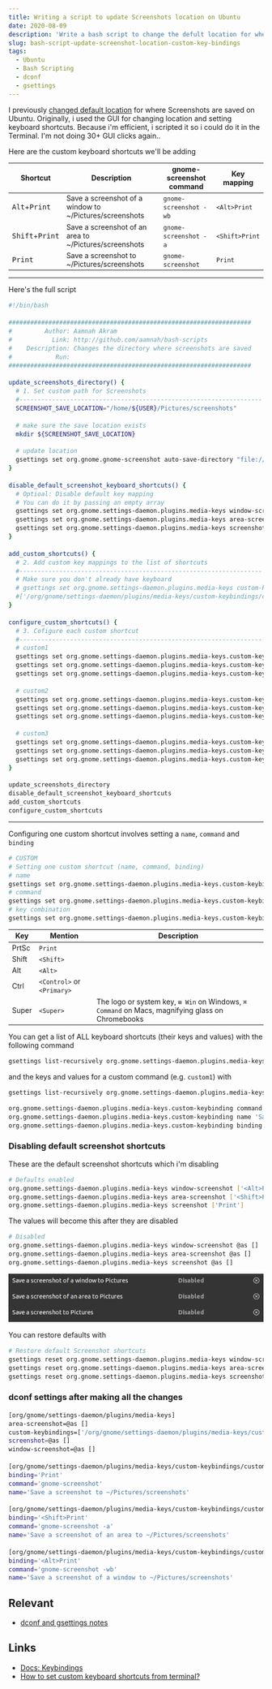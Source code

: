 ```yaml
---
title: Writing a script to update Screenshots location on Ubuntu
date: 2020-08-09
description: 'Write a bash script to change the defult location for where screenshots are saved on Ubuntu. Involves setting the location path, disabling default keyboard shortcuts for screenshots adn adding custom key bindings that use `gnome-screenshot` to take screenshots'
slug: bash-script-update-screenshot-location-custom-key-bindings
tags:
  - Ubuntu
  - Bash Scripting
  - dconf
  - gsettings
---
```


I previously [changed default location](link-to-other-article) for where Screenshots are saved on Ubuntu. Originally, i used the GUI for changing location and setting keyboard shortcuts. Because i'm efficient, i scripted it so i could do it in the Terminal. I'm not doing 30+ GUI clicks again..

Here are the custom keyboard shortcuts we'll be adding

| Shortcut                          | Description                                             | gnome-screenshot command | Key mapping    |
| --------------------------------- | ------------------------------------------------------- | ------------------------ | -------------- |
| <kbd>Alt</kbd>+<kbd>Print</kbd>   | Save a screenshot of a window to ~/Pictures/screenshots | `gnome-screenshot -wb`   | `<Alt>Print`   |
| <kbd>Shift</kbd>+<kbd>Print</kbd> | Save a screenshot of an area to ~/Pictures/screenshots  | `gnome-screenshot -a`    | `<Shift>Print` |
| <kbd>Print</kbd>                  | Save a screenshot to ~/Pictures/screenshots             | `gnome-screenshot`       | `Print`        |

---

Here's the full script

```bash
#!/bin/bash

###################################################################
#         Author: Aamnah Akram
#           Link: http://github.com/aamnah/bash-scripts
#    Description: Changes the directory where screenshots are saved
#            Run:
###################################################################

update_screenshots_directory() {
  # 1. Set custom path for Screenshots
  #-------------------------------------------------------------------
  SCREENSHOT_SAVE_LOCATION="/home/${USER}/Pictures/screenshots"

  # make sure the save location exists
  mkdir ${SCREENSHOT_SAVE_LOCATION}

  # update location
  gsettings set org.gnome.gnome-screenshot auto-save-directory "file:///${SCREENSHOT_SAVE_LOCATION}"
}

disable_default_screenshot_keyboard_shortcuts() {
  # Optioal: Disable default key mapping
  # You can do it by passing an empty array
  gsettings set org.gnome.settings-daemon.plugins.media-keys window-screenshot []
  gsettings set org.gnome.settings-daemon.plugins.media-keys area-screenshot []
  gsettings set org.gnome.settings-daemon.plugins.media-keys screenshot []
}

add_custom_shortcuts() {
  # 2. Add custom key mappings to the list of shortcuts
  #-------------------------------------------------------------------
  # Make sure you don't already have keyboard
  # gsettings set org.gnome.settings-daemon.plugins.media-keys custom-keybindings "[<altered_list>]"
  #['/org/gnome/settings-daemon/plugins/media-keys/custom-keybindings/custom0/', '/org/gnome/settings-daemon/plugins/media-keys/custom-keybindings/custom1/']
}

configure_custom_shortcuts() {
  # 3. Cofigure each custom shortcut
  #-------------------------------------------------------------------
  # custom1
  gsettings set org.gnome.settings-daemon.plugins.media-keys.custom-keybinding:/org/gnome/settings-daemon/plugins/media-keys/custom-keybindings/custom1/ name 'Save a screenshot to ~/Pictures/screenshots'
  gsettings set org.gnome.settings-daemon.plugins.media-keys.custom-keybinding:/org/gnome/settings-daemon/plugins/media-keys/custom-keybindings/custom1/ command 'gnome-screenshot'
  gsettings set org.gnome.settings-daemon.plugins.media-keys.custom-keybinding:/org/gnome/settings-daemon/plugins/media-keys/custom-keybindings/custom1/ binding 'Print'

  # custom2
  gsettings set org.gnome.settings-daemon.plugins.media-keys.custom-keybinding:/org/gnome/settings-daemon/plugins/media-keys/custom-keybindings/custom2/ name 'Save a screenshot of an area to ~/Pictures/screenshots'
  gsettings set org.gnome.settings-daemon.plugins.media-keys.custom-keybinding:/org/gnome/settings-daemon/plugins/media-keys/custom-keybindings/custom2/ command 'gnome-screenshot -a'
  gsettings set org.gnome.settings-daemon.plugins.media-keys.custom-keybinding:/org/gnome/settings-daemon/plugins/media-keys/custom-keybindings/custom2/ binding '<Shift>Print'

  # custom3
  gsettings set org.gnome.settings-daemon.plugins.media-keys.custom-keybinding:/org/gnome/settings-daemon/plugins/media-keys/custom-keybindings/custom3/ name 'Save a screenshot of a window to ~/Pictures/screenshots'
  gsettings set org.gnome.settings-daemon.plugins.media-keys.custom-keybinding:/org/gnome/settings-daemon/plugins/media-keys/custom-keybindings/custom3/ command 'gnome-screenshot -wb'
  gsettings set org.gnome.settings-daemon.plugins.media-keys.custom-keybinding:/org/gnome/settings-daemon/plugins/media-keys/custom-keybindings/custom3/ binding '<Alt>Print'
}

update_screenshots_directory
disable_default_screenshot_keyboard_shortcuts
add_custom_shortcuts
configure_custom_shortcuts
```

---

Configuring one custom shortcut involves setting a `name`, `command` and `binding`

```bash
# CUSTOM
# Setting one custom shortcut (name, command, binding)
# name
gsettings set org.gnome.settings-daemon.plugins.media-keys.custom-keybinding:/org/gnome/settings-daemon/plugins/media-keys/custom-keybindings/custom1/ name '<newname>'
# command
gsettings set org.gnome.settings-daemon.plugins.media-keys.custom-keybinding:/org/gnome/settings-daemon/plugins/media-keys/custom-keybindings/custom1/ command '<newcommand>'
# key combination
gsettings set org.gnome.settings-daemon.plugins.media-keys.custom-keybinding:/org/gnome/settings-daemon/plugins/media-keys/custom-keybindings/custom1/ binding '<key_combination>'
```

| Key   | Mention                    | Description                                                                                      |
| ----- | -------------------------- | ------------------------------------------------------------------------------------------------ |
| PrtSc | `Print`                    |                                                                                                  |
| Shift | `<Shift>`                  |                                                                                                  |
| Alt   | `<Alt>`                    |                                                                                                  |
| Ctrl  | `<Control>` or `<Primary>` |                                                                                                  |
| Super | `<Super>`                  | The logo or system key, `⊞ Win` on Windows, `⌘ Command` on Macs, magnifying glass on Chromebooks |

You can get a list of ALL keyboard shortcuts (their keys and values) with the following command

```bash
gsettings list-recursively org.gnome.settings-daemon.plugins.media-keys
```

and the keys and values for a custom command (e.g. `custom1`) with

```bash
gsettings list-recursively org.gnome.settings-daemon.plugins.media-keys.custom-keybinding:/org/gnome/settings-daemon/plugins/media-keys/custom-keybindings/custom1/
```

```bash
org.gnome.settings-daemon.plugins.media-keys.custom-keybinding command 'gnome-screenshot -a'
org.gnome.settings-daemon.plugins.media-keys.custom-keybinding name 'Save a screenshot of an area to ~/Pictures/screenshots'
org.gnome.settings-daemon.plugins.media-keys.custom-keybinding binding '<Shift>Print'
```

### Disabling default screenshot shortcuts

These are the default screenshot shortcuts which i'm disabling

```bash
# Defaults enabled
org.gnome.settings-daemon.plugins.media-keys window-screenshot ['<Alt>Print']
org.gnome.settings-daemon.plugins.media-keys area-screenshot ['<Shift>Print']
org.gnome.settings-daemon.plugins.media-keys screenshot ['Print']
```

The values will become this after they are disabled

```bash
# Disabled
org.gnome.settings-daemon.plugins.media-keys window-screenshot @as []
org.gnome.settings-daemon.plugins.media-keys area-screenshot @as []
org.gnome.settings-daemon.plugins.media-keys screenshot @as []
```

![disable default screenshot shortcuts](./disable_default_screenshot_shortcuts.png)

You can restore defaults with

```bash
# Restore default Screenshot shortcuts
gsettings reset org.gnome.settings-daemon.plugins.media-keys window-screenshot
gsettings reset org.gnome.settings-daemon.plugins.media-keys area-screenshot
gsettings reset org.gnome.settings-daemon.plugins.media-keys screenshot
```

### dconf settings after making all the changes

```sh
[org/gnome/settings-daemon/plugins/media-keys]
area-screenshot=@as []
custom-keybindings=['/org/gnome/settings-daemon/plugins/media-keys/custom-keybindings/custom0/', '/org/gnome/settings-daemon/plugins/media-keys/custom-keybindings/custom1/', '/org/gnome/settings-daemon/plugins/media-keys/custom-keybindings/custom2/']
screenshot=@as []
window-screenshot=@as []

[org/gnome/settings-daemon/plugins/media-keys/custom-keybindings/custom0]
binding='Print'
command='gnome-screenshot'
name='Save a screenshot to ~/Pictures/screenshots'

[org/gnome/settings-daemon/plugins/media-keys/custom-keybindings/custom1]
binding='<Shift>Print'
command='gnome-screenshot -a'
name='Save a screenshot of an area to ~/Pictures/screenshots'

[org/gnome/settings-daemon/plugins/media-keys/custom-keybindings/custom2]
binding='<Alt>Print'
command='gnome-screenshot -wb'
name='Save a screenshot of a window to ~/Pictures/screenshots'
```

## Relevant

- [dconf and gsettings notes](/dconf-gsettings-notes)

## Links

- [Docs: Keybindings](https://wiki.ubuntu.com/Keybindings)
- [How to set custom keyboard shortcuts from terminal?](https://askubuntu.com/a/597414/897311)
